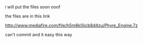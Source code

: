 i will put the files soon
ooof 

the files are in this link 

http://www.mediafire.com/file/h5m8k0iicb8d4zu/Phyre_Engine.7z


can't commit and it easy this way
